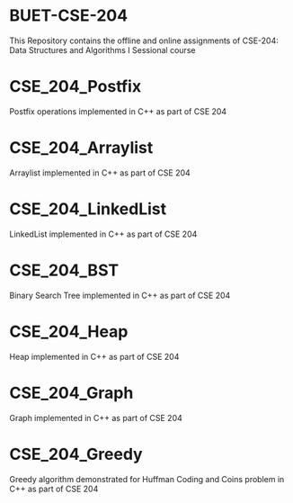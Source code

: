 # BUET-CSE-204
This Repository contains the offline and online assignments of CSE-204: Data Structures and Algorithms I Sessional course

# CSE_204_Postfix
Postfix operations implemented in C++ as part of CSE 204

# CSE_204_Arraylist
Arraylist implemented in C++ as part of CSE 204

# CSE_204_LinkedList
LinkedList implemented in C++ as part of CSE 204

# CSE_204_BST
Binary Search Tree implemented in C++ as part of CSE 204

# CSE_204_Heap
Heap implemented in C++ as part of CSE 204

# CSE_204_Graph
Graph implemented in C++ as part of CSE 204

# CSE_204_Greedy
Greedy algorithm demonstrated for Huffman Coding and Coins problem in C++ as part of CSE 204
